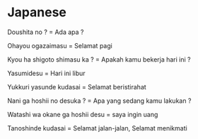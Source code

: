 # Japanese

Doushita no ?  = Ada apa ?

Ohayou ogazaimasu = Selamat pagi

Kyou ha shigoto shimasu ka ? = Apakah kamu bekerja hari ini ?

Yasumidesu = Hari ini libur

Yukkuri yasunde kudasai = Selamat beristirahat

Nani ga hoshii no desuka ? = Apa yang sedang kamu lakukan ?

Watashi wa okane ga hoshii desu = saya ingin uang

Tanoshinde kudasai = Selamat jalan-jalan, Selamat menikmati
